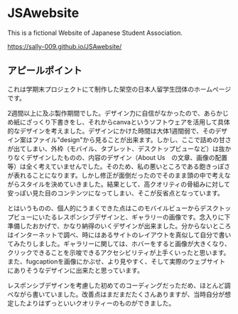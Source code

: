 # JSAwebsite
This is a fictional Website of Japanese Student Association.

https://sally-009.github.io/JSAwebsite/

アピールポイント
--------------
これは学期末プロジェクトにて制作した架空の日本人留学生団体のホームぺージです。

2週間以上に及ぶ製作期間でした。デザイン力に自信がなかったので、あらかじめ紙にざっくり下書きをし、それからcanvaというソフトウェアを活用して具体的なデザインを考えました。デザインにかけた時間は大体1週間弱で、そのデザイン案はファイル"design"から見ることが出来ます。しかし、ここで詰めの甘さが出てしまい、外枠（モバイル、タブレット、デスクトップビューなど）は抜かりなくデザインしたものの、内容のデザイン（About Us　の文章、画像の配置等）は全く考えていませんでした。そのため、私の悪いところである飽きっぽさが表れることになります。しかし修正が面倒だったのでそのまま頭の中で考えながらスタイルを決めていきました。結果として、高クオリティの骨組みに対して安っぽい見た目のコンテンツになってしまい、そこが反省点となっています。

とはいうものの、個人的にうまくできた点はこのモバイルビューからデスクトップビューにいたるレスポンシブデザインと、ギャラリーの画像です。念入りに下準備したおかげで、かなり納得のいくデザインが出来ました。分からないところはインターネットで調べ、時にはあるサイトのレイアウトを真似して自分で書いてみたりしました。ギャラリーに関しては、ホバーをすると画像が大きくなり、クリックできることを示唆できるアクセシビリティが上手くいったと思います。また、fugcaptionを画像にかぶせ、より見やすく、そして実際のウェブサイトにありそうなデザインに出来たと思っています。

レスポンシブデザインを考慮した初めてのコーディングだっただめ、ほとんど調べながら書いていました。改善点はまだまだたくさんありますが、当時自分が想定したよりはずっといいクオリティーのものができました。
